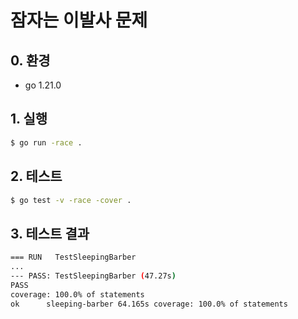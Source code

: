 # 잠자는 이발사 문제

## 0. 환경

- go 1.21.0

## 1. 실행

```bash
$ go run -race .
```

## 2. 테스트

```bash
$ go test -v -race -cover .
```

## 3. 테스트 결과

```bash
=== RUN   TestSleepingBarber
...
--- PASS: TestSleepingBarber (47.27s)
PASS
coverage: 100.0% of statements
ok      sleeping-barber 64.165s coverage: 100.0% of statements
```